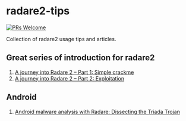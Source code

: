 # radare2-tips
[![PRs Welcome](https://img.shields.io/badge/PRs-welcome-brightgreen.svg?style=flat-square)](http://makeapullrequest.com)

Collection of radare2 usage tips and articles.

## Great series of introduction for radare2
1. [A journey into Radare 2 – Part 1: Simple crackme](https://www.megabeets.net/a-journey-into-radare-2-part-1/)
2. [A journey into Radare 2 – Part 2: Exploitation](https://www.megabeets.net/a-journey-into-radare-2-part-2/)


## Android 
1.  [Android malware analysis with Radare: Dissecting the Triada Trojan](https://www.nowsecure.com/blog/2016/11/21/android-malware-analysis-radare-triada-trojan/)
